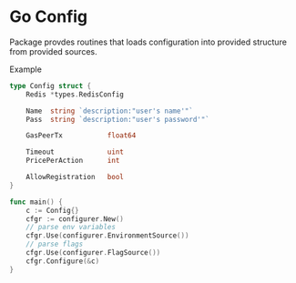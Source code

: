 # Go Config

Package provdes routines that loads configuration into provided structure from provided sources.


Example

```go
type Config struct {
	Redis *types.RedisConfig

	Name  string `description:"user's name'"`
	Pass  string `description:"user's password'"`

	GasPeerTx           float64

	Timeout             uint
	PricePerAction      int

	AllowRegistration   bool
}

func main() {
	c := Config{}
	cfgr := configurer.New()
	// parse env variables
	cfgr.Use(configurer.EnvironmentSource())
	// parse flags
	cfgr.Use(configurer.FlagSource())
	cfgr.Configure(&c)
}
```